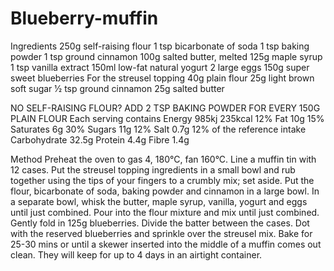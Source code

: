 # Blueberry-muffin
Ingredients
250g self-raising flour
1 tsp bicarbonate of soda
1 tsp baking powder
1 tsp ground cinnamon
100g salted butter, melted
125g maple syrup
1 tsp vanilla extract
150ml low-fat natural yogurt
2 large eggs
150g super sweet blueberries
For the streusel topping
40g plain flour
25g light brown soft sugar
1⁄2 tsp ground cinnamon
25g salted butter

NO SELF-RAISING FLOUR? ADD 2 TSP BAKING POWDER FOR EVERY 150G PLAIN FLOUR
Each serving contains
Energy
985kj
235kcal
12%
Fat
10g
15%
Saturates
6g
30%
Sugars
11g
12%
Salt
0.7g
12%
of the reference intake
Carbohydrate 32.5g Protein 4.4g Fibre 1.4g

Method
Preheat the oven to gas 4, 180°C, fan 160°C. Line a muffin tin with 12 cases.
Put the streusel topping ingredients in a small bowl and rub together using the tips of your fingers to a crumbly mix; set aside.
Put the flour, bicarbonate of soda, baking powder and cinnamon in a large bowl. In a separate bowl, whisk the butter, maple syrup, vanilla, yogurt and eggs until just combined. Pour into the flour mixture and mix until just combined. Gently fold in 125g blueberries.
Divide the batter between the cases. Dot with the reserved blueberries and sprinkle over the streusel mix. Bake for 25-30 mins or until a skewer inserted into the middle of a muffin comes out clean. They will keep for up to 4 days in an airtight container.
